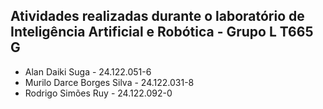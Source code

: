 ## Atividades realizadas durante o laboratório de Inteligência Artificial e Robótica - Grupo L T665 G
* Alan Daiki Suga - 24.122.051-6
* Murilo Darce Borges Silva - 24.122.031-8
* Rodrigo Simões Ruy - 24.122.092-0
